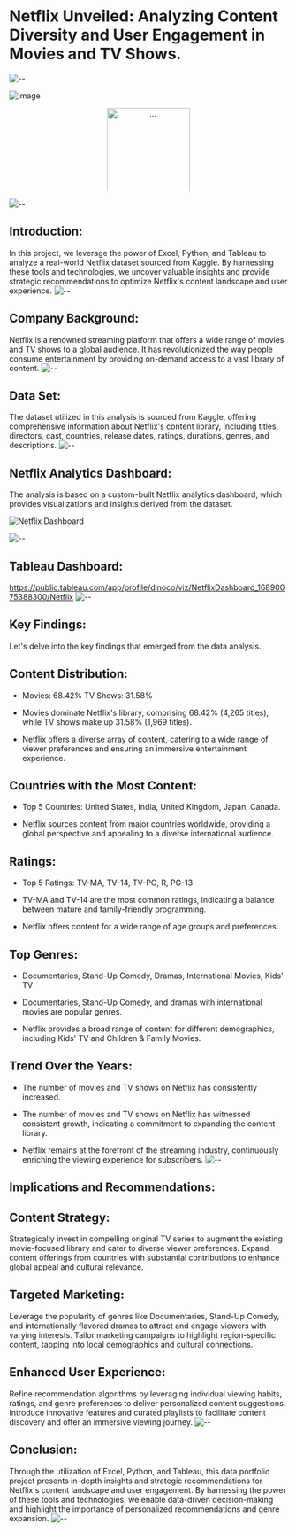 # Netflix Unveiled: Analyzing Content Diversity and User Engagement in Movies and TV Shows.
![--](https://raw.githubusercontent.com/andreasbm/readme/master/assets/lines/rainbow.png)

![image](https://cdn.arstechnica.net/wp-content/uploads/2022/07/netflix.jpg)
<p align="center"> 
<img src="image/netflix-logo.gif" alt="..." height="150px">
</p>

![--](https://raw.githubusercontent.com/andreasbm/readme/master/assets/lines/rainbow.png)

## Introduction: 
In this project, we leverage the power of Excel, Python, and Tableau to analyze a real-world Netflix dataset sourced from Kaggle. By harnessing these tools and technologies, we uncover valuable insights and provide strategic recommendations to optimize Netflix's content landscape and user experience.
![--](https://raw.githubusercontent.com/andreasbm/readme/master/assets/lines/rainbow.png)

## Company Background: 
Netflix is a renowned streaming platform that offers a wide range of movies and TV shows to a global audience. It has revolutionized the way people consume entertainment by providing on-demand access to a vast library of content. 
![--](https://raw.githubusercontent.com/andreasbm/readme/master/assets/lines/rainbow.png)

## Data Set: 
The dataset utilized in this analysis is sourced from Kaggle, offering comprehensive information about Netflix's content library, including titles, directors, cast, countries, release dates, ratings, durations, genres, and descriptions.
![--](https://raw.githubusercontent.com/andreasbm/readme/master/assets/lines/rainbow.png)

## Netflix Analytics Dashboard: 
The analysis is based on a custom-built Netflix analytics dashboard, which provides visualizations and insights derived from the dataset.

![Netflix Dashboard](https://github.com/thejagadeesh/Netflix-Unveiled-Analyzing-Content-Diversity-and-User-Engagement-in-Movies-and-TV-Shows/assets/114074976/acbe6fa6-ec2f-4b8e-9b68-40799abd3a47)

![--](https://raw.githubusercontent.com/andreasbm/readme/master/assets/lines/rainbow.png)

## Tableau Dashboard: 
https://public.tableau.com/app/profile/dinoco/viz/NetflixDashboard_16890075388300/Netflix
![--](https://raw.githubusercontent.com/andreasbm/readme/master/assets/lines/rainbow.png)
## Key Findings: 

Let's delve into the key findings that emerged from the data analysis.

## Content Distribution: 

* Movies: 68.42% TV Shows: 31.58% 

*  Movies dominate Netflix's library, comprising 68.42% (4,265 titles), while TV shows make up 31.58% (1,969 titles). 

* Netflix offers a diverse array of content, catering to a wide range of viewer preferences and ensuring an immersive entertainment experience.

## Countries with the Most Content:

* Top  5 Countries: United States, India, United Kingdom, Japan, Canada. 

* Netflix sources content from major countries worldwide, providing a global perspective and appealing to a diverse international audience.

## Ratings: 

* Top 5 Ratings: TV-MA, TV-14, TV-PG, R, PG-13 

* TV-MA and TV-14 are the most common ratings, indicating a balance between mature and family-friendly programming.

* Netflix offers content for a wide range of age groups and preferences.

## Top Genres: 

* Documentaries, Stand-Up Comedy, Dramas, International Movies, Kids' TV 

* Documentaries, Stand-Up Comedy, and dramas with international movies are popular genres.

* Netflix provides a broad range of content for different demographics, including Kids' TV and Children & Family Movies.

 ## Trend Over the Years: 

* The number of movies and TV shows on Netflix has consistently increased. 

* The number of movies and TV shows on Netflix has witnessed consistent growth, indicating a commitment to expanding the content library.

* Netflix remains at the forefront of the streaming industry, continuously enriching the viewing experience for subscribers.
![--](https://raw.githubusercontent.com/andreasbm/readme/master/assets/lines/rainbow.png)

## Implications and Recommendations: 
## Content Strategy: 
Strategically invest in compelling original TV series to augment the existing movie-focused library and cater to diverse viewer preferences. Expand content offerings from countries with substantial contributions to enhance global appeal and cultural relevance. 

## Targeted Marketing: 
Leverage the popularity of genres like Documentaries, Stand-Up Comedy, and internationally flavored dramas to attract and engage viewers with varying interests. Tailor marketing campaigns to highlight region-specific content, tapping into local demographics and cultural connections. 

## Enhanced User Experience: 
Refine recommendation algorithms by leveraging individual viewing habits, ratings, and genre preferences to deliver personalized content suggestions. Introduce innovative features and curated playlists to facilitate content discovery and offer an immersive viewing journey. 
![--](https://raw.githubusercontent.com/andreasbm/readme/master/assets/lines/rainbow.png)

## Conclusion: 
Through the utilization of Excel, Python, and Tableau, this data portfolio project presents in-depth insights and strategic recommendations for Netflix's content landscape and user engagement. By harnessing the power of these tools and technologies, we enable data-driven decision-making and highlight the importance of personalized recommendations and genre expansion.
![--](https://raw.githubusercontent.com/andreasbm/readme/master/assets/lines/rainbow.png)


